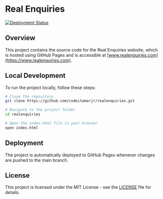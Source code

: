 # Real Enquiries

[![Deployment Status](https://github.com/codeitamarjr/CRMRE-Landing-Page/actions/workflows/pages/pages-build-deployment/badge.svg)](https://github.com/codeitamarjr/CRMRE-Landing-Page/actions/workflows/pages/pages-build-deployment)

## Overview

This project contains the source code for the Real Enquiries website, which is hosted using GitHub Pages and is accessible at [www.realenquiries.com](https://www.realenquiries.com).

## Local Development

To run the project locally, follow these steps:

```bash
# Clone the repository
git clone https://github.com/codeitamarjr/realenquiries.git

# Navigate to the project folder
cd realenquiries

# Open the index.html file in your browser
open index.html
```

## Deployment

The project is automatically deployed to GitHub Pages whenever changes are pushed to the main branch.

## License

This project is licensed under the MIT License - see the [LICENSE](LICENSE) file for details.
